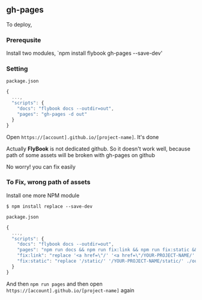 ## gh-pages

To deploy,

### Prerequsite

Install two modules, `npm install flybook gh-pages --save-dev'

### Setting

`package.json`
```js
{
  ...,
  "scripts": {
    "docs": "flybook docs --outdir=out",
    "pages": "gh-pages -d out"
  }
}
```

Open `https://[account].github.io/[project-name]`. It's done

Actually **FlyBook** is not dedicated github.
So it doesn't work well, because path of some assets will be broken with gh-pages on github

No worry! you can fix easily

### To Fix, wrong path of assets

Install one more NPM module

```
$ npm install replace --save-dev
```

`package.json`
```js
{
  ...,
  "scripts": {
    "docs": "flybook docs --outdir=out",
    "pages": "npm run docs && npm run fix:link && npm run fix:static && gh-pages -d out",
    "fix:link": "replace '<a href=\"/' '<a href=\"/YOUR-PROJECT-NAME/' ./out -r -s --include='*.html'",
    "fix:static": "replace '/static/' '/YOUR-PROJECT-NAME/static/' ./out -r -s --include='*.html'"
  }
}
```

And then `npm run pages` and then open `https://[account].github.io/[project-name]` again